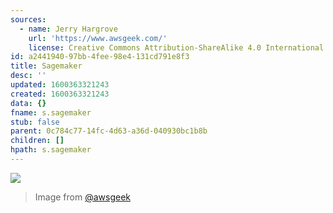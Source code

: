 ```yaml
---
sources:
  - name: Jerry Hargrove
    url: 'https://www.awsgeek.com/'
    license: Creative Commons Attribution-ShareAlike 4.0 International License
id: a2441940-97bb-4fee-98e4-131cd791e8f3
title: Sagemaker
desc: ''
updated: 1600363321243
created: 1600363321243
data: {}
fname: s.sagemaker
stub: false
parent: 0c784c77-14fc-4d63-a36d-040930bc1b8b
children: []
hpath: s.sagemaker
---
```

![](/assets/images/Amazon-SageMaker_en.jpg)

> Image from [@awsgeek](https://www.awsgeek.com/Amazon-SageMaker/)
